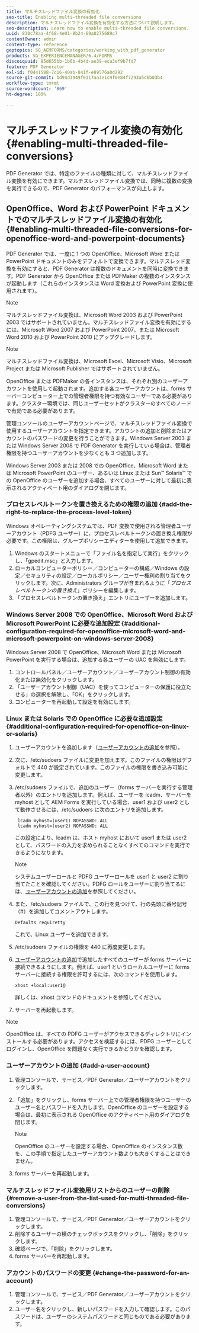 ```yaml
---
title: マルチスレッドファイル変換の有効化
seo-title: Enabling multi-threaded file conversions
description: マルチスレッドファイル変換を有効化する方法について説明します。
seo-description: Learn how to enable multi-threaded file conversions.
uuid: 830c78aa-4f68-4e01-8b24-69a0275689c7
contentOwner: admin
content-type: reference
geptopics: SG_AEMFORMS/categories/working_with_pdf_generator
products: SG_EXPERIENCEMANAGER/6.4/FORMS
discoiquuid: 85d655bb-1b6b-4b4d-ae39-eca3ef9b7fd7
feature: PDF Generator
exl-id: f0441588-7c16-40ab-841f-e89576a0d292
source-git-commit: bd94d3949f0117aa3e1c9f0e84f7293a5d6b03b4
workflow-type: tm+mt
source-wordcount: '869'
ht-degree: 100%

---
```


# マルチスレッドファイル変換の有効化 {#enabling-multi-threaded-file-conversions}

PDF Generator では、特定のファイルの種類に対して、マルチスレッドファイル変換を有効にできます。マルチスレッドファイル変換では、同時に複数の変換を実行できるので、PDF Generator のパフォーマンスが向上します。

## OpenOffice、Word および PowerPoint ドキュメントでのマルチスレッドファイル変換の有効化 {#enabling-multi-threaded-file-conversions-for-openoffice-word-and-powerpoint-documents}

PDF Generator では、一度に 1 つの OpenOffice、Microsoft Word または PowerPoint ドキュメントのみをデフォルトで変換できます。マルチスレッド変換を有効にすると、PDF Generator は複数のドキュメントを同時に変換できます。PDF Generator から OpenOffice または PDFMaker の複数のインスタンスが起動します（これらのインスタンスは Word 変換および PowerPoint 変換に使用されます）。

>[!NOTE]
>
>マルチスレッドファイル変換は、Microsoft Word 2003 および PowerPoint 2003 ではサポートされていません。マルチスレッドファイル変換を有効にするには、Microsoft Word 2007 および PowerPoint 2007、または Microsoft Word 2010 および PowerPoint 2010 にアップグレードします。

>[!NOTE]
>
>マルチスレッドファイル変換は、Microsoft Excel、Microsoft Visio、Microsoft Project または Microsoft Publisher ではサポートされていません。

OpenOffice または PDFMaker の各インスタンスは、それぞれ別のユーザーアカウントを使用して起動されます。追加する各ユーザーアカウントは、forms サーバーコンピューター上での管理者権限を持つ有効なユーザーである必要があります。クラスター環境では、同じユーザーセットがクラスターのすべてのノードで有効である必要があります。

管理コンソールのユーザーアカウントページで、マルチスレッドファイル変換で使用するユーザーアカウントを指定できます。アカウントの追加と削除またはアカウントのパスワードの変更を行うことができます。Windows Server 2003 または Windows Server 2008 で PDF Generator を実行している場合は、管理者権限を持つユーザーアカウントを少なくとも 3 つ追加します。

Windows Server 2003 または 2008 での OpenOffice、Microsoft Word または Microsoft PowerPoint のユーザー、あるいは Linux または Sun™ Solaris™ での OpenOffice のユーザーを追加する場合、すべてのユーザーに対して最初に表示されるアクティベート用のダイアログを閉じます。

### プロセスレベルトークンを置き換えるための権限の追加 {#add-the-right-to-replace-the-process-level-token}

Windows オペレーティングシステムでは、PDF 変換で使用される管理者ユーザーアカウント（PDFG ユーザー）に、プロセスレベルトークンの置き換え権限が必要です。この権限は、グループポリシーエディターを使用して追加できます。

1. Windows のスタートメニューで「ファイル名を指定して実行」をクリックし、「gpedit.msc」と入力します。
1. ローカルコンピューターポリシー／コンピューターの構成／Windows の設定／セキュリティの設定／ローカルポリシー／ユーザー権利の割り当てをクリックします。次に、Administrators グループが含まれるように「*プロセスレベルトークンの置き換え*」ポリシーを編集します。
1. 「プロセスレベルトークンの置き換え」エントリにユーザーを追加します。

### Windows Server 2008 での OpenOffice、Microsoft Word および Microsoft PowerPoint に必要な追加設定 {#additional-configuration-required-for-openoffice-microsoft-word-and-microsoft-powerpoint-on-windows-server-2008}

Windows Server 2008 で OpenOffice、Microsoft Word または Microsoft PowerPoint を実行する場合は、追加する各ユーザーの UAC を無効にします。

1. コントロールパネル／ユーザーアカウント／ユーザーアカウント制御の有効化または無効化をクリックします。
1. 「ユーザーアカウント制御（UAC）を使ってコンピューターの保護に役立たせる」の選択を解除し、「OK」をクリックします。
1. コンピューターを再起動して設定を有効にします。

### Linux または Solaris での OpenOffice に必要な追加設定 {#additional-configuration-required-for-openoffice-on-linux-or-solaris}

1. ユーザーアカウントを追加します（[ユーザーアカウントの追加](enabling-multi-threaded-file-conversions.md#add-a-user-account)を参照）。
1. 次に、/etc/sudoers ファイルに変更を加えます。このファイルの権限はデフォルトで 440 が設定されています。このファイルの権限を書き込み可能に変更します。
1. /etc/sudoers ファイルで、追加のユーザー（forms サーバーを実行する管理者以外）のエントリを追加します。例えば、ユーザーを lcadm、サーバーを myhost として AEM Forms を実行している場合、user1 および user2 として動作させるには、/etc/sudoers に次のエントリを追加します。

   ```as3
    lcadm myhost=(user1) NOPASSWD: ALL 
    lcadm myhost=(user2) NOPASSWD: ALL
   ```

   この設定により、lcadm は、ホスト myhost において user1 または user2 として、パスワードの入力を求められることなくすべてのコマンドを実行できるようになります。

   >[!NOTE]
   >
   >システムユーザーロールと PDFG ユーザーロールを user1 と user2 に割り当てたことを確認してください。PDFG ロールをユーザーに割り当てるには、[ユーザーアカウントの追加](enabling-multi-threaded-file-conversions.md#add-a-user-account)を参照してください。

1. また、/etc/sudoers ファイルで、この行を見つけて、行の先頭に番号記号（#）を追加してコメントアウトします。

   ```as3
   Defaults requiretty
   ```

   これで、Linux ユーザーを追加できます。

1. /etc/sudoers ファイルの権限を 440 に再度変更します。
1. [ユーザーアカウントの追加](enabling-multi-threaded-file-conversions.md#add-a-user-account)で追加したすべてのユーザーが forms サーバーに接続できるようにします。例えば、user1 というローカルユーザーに forms サーバーに接続する権限を許可するには、次のコマンドを使用します。

   `xhost +local:user1@`

   詳しくは、xhost コマンドのドキュメントを参照してください。

1. サーバーを再起動します。

>[!NOTE]
>
>OpenOffice は、すべての PDFG ユーザーがアクセスできるディレクトリにインストールする必要があります。アクセスを検証するには、PDFG ユーザーとしてログインし、OpenOffice を問題なく実行できるかどうかを確認します。

### ユーザーアカウントの追加 {#add-a-user-account}

1. 管理コンソールで、サービス／PDF Generator／ユーザーアカウントをクリックします。
1. 「追加」をクリックし、forms サーバー上での管理者権限を持つユーザーのユーザー名とパスワードを入力します。OpenOffice のユーザーを設定する場合は、最初に表示される OpenOffice のアクティベート用のダイアログを閉じます。

   >[!NOTE]
   >
   >OpenOffice のユーザーを設定する場合、OpenOffice のインスタンス数を、この手順で指定したユーザーアカウント数よりも大きくすることはできません。

1. forms サーバーを再起動します。

### マルチスレッドファイル変換用リストからのユーザーの削除 {#remove-a-user-from-the-list-used-for-multi-threaded-file-conversions}

1. 管理コンソールで、サービス／PDF Generator／ユーザーアカウントをクリックします。
1. 削除するユーザーの横のチェックボックスをクリックし、「削除」をクリックします。
1. 確認ページで、「削除」をクリックします。
1. forms サーバーを再起動します。

### アカウントのパスワードの変更 {#change-the-password-for-an-account}

1. 管理コンソールで、サービス／PDF Generator／ユーザーアカウントをクリックします。
1. ユーザー名をクリックし、新しいパスワードを入力して確認します。このパスワードは、ユーザーのシステムパスワードと同じものである必要があります。
